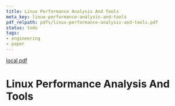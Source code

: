 ```yaml
---
title: Linux Performance Analysis And Tools
meta_key: linux-performance-analysis-and-tools
pdf_relpath: pdfs/linux-performance-analysis-and-tools.pdf
status: todo
tags:
- engineering
- paper
---
```


[local pdf](../../../pdfs/linux-performance-analysis-and-tools.pdf)

# Linux Performance Analysis And Tools
